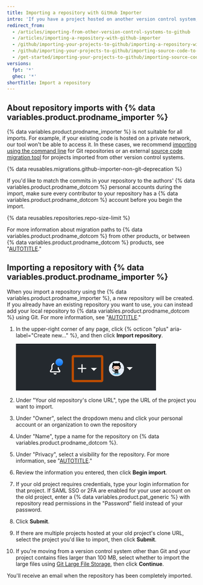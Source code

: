 ```yaml
---
title: Importing a repository with GitHub Importer
intro: 'If you have a project hosted on another version control system, you can automatically import it to {% data variables.product.prodname_dotcom %} using the {% data variables.product.prodname_importer %} tool.'
redirect_from:
  - /articles/importing-from-other-version-control-systems-to-github
  - /articles/importing-a-repository-with-github-importer
  - /github/importing-your-projects-to-github/importing-a-repository-with-github-importer
  - /github/importing-your-projects-to-github/importing-source-code-to-github/importing-a-repository-with-github-importer
  - /get-started/importing-your-projects-to-github/importing-source-code-to-github/importing-a-repository-with-github-importer
versions:
  fpt: '*'
  ghec: '*'
shortTitle: Import a repository
---
```


## About repository imports with {% data variables.product.prodname_importer %}

{% data variables.product.prodname_importer %} is not suitable for all imports. For example, if your existing code is hosted on a private network, our tool won't be able to access it. In these cases, we recommend [importing using the command line](/migrations/importing-source-code/using-the-command-line-to-import-source-code/importing-an-external-git-repository-using-the-command-line) for Git repositories or an external [source code migration tool](/migrations/importing-source-code/using-the-command-line-to-import-source-code) for projects imported from other version control systems.

{% data reusables.migrations.github-importer-non-git-deprecation %}

If you'd like to match the commits in your repository to the authors' {% data variables.product.prodname_dotcom %} personal accounts during the import, make sure every contributor to your repository has a {% data variables.product.prodname_dotcom %} account before you begin the import.

{% data reusables.repositories.repo-size-limit %}

For more information about migration paths to {% data variables.product.prodname_dotcom %} from other products, or between {% data variables.product.prodname_dotcom %} products, see "[AUTOTITLE](/migrations/overview/migration-paths-to-github)."

## Importing a repository with {% data variables.product.prodname_importer %}

When you import a repository using the {% data variables.product.prodname_importer %}, a new repository will be created. If you already have an existing repository you want to use, you can instead add your local repository to {% data variables.product.prodname_dotcom %} using Git. For more information, see "[AUTOTITLE](/migrations/importing-source-code/using-the-command-line-to-import-source-code/adding-locally-hosted-code-to-github#importing-a-git-repository-with-the-command-line)."

1. In the upper-right corner of any page, click {% octicon "plus" aria-label="Create new..." %}, and then click **Import repository**.

   ![Screenshot of the top-right corner of any page on {% data variables.product.prodname_dotcom %}. A plus icon is highlighted with an orange outline.](/assets/images/help/importer/import-repository.png)

1. Under "Your old repository's clone URL", type the URL of the project you want to import.
1. Under "Owner", select the dropdown menu and click your personal account or an organization to own the repository
1. Under "Name", type a name for the repository on {% data variables.product.prodname_dotcom %}.
1. Under "Privacy", select a visibility for the repository. For more information, see "[AUTOTITLE](/repositories/managing-your-repositorys-settings-and-features/managing-repository-settings/setting-repository-visibility)."
1. Review the information you entered, then click **Begin import**.
1. If your old project requires credentials, type your login information for that project. If SAML SSO or 2FA are enabled for your user account on the old project, enter a {% data variables.product.pat_generic %} with repository read permissions in the "Password" field instead of your password.
1. Click **Submit**.
1. If there are multiple projects hosted at your old project's clone URL, select the project you'd like to import, then click **Submit**.
1. If you're moving from a version control system other than Git and your project contains files larger than 100 MB, select whether to import the large files using [Git Large File Storage](/repositories/working-with-files/managing-large-files), then click **Continue**.

You'll receive an email when the repository has been completely imported.
